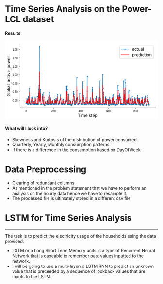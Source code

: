 # Time Series Analysis on the Power-LCL dataset
#### Results
![](index.png)
#### What will I look into?
- Skewness and Kurtosis of the distribution of power consumed
- Quarterly, Yearly, Monthly consumption patterns
- If there is a difference in the consumption based on DayOfWeek

# Data Preprocessing
- Clearing of redundant columns
- As mentioned in the problem statement that we have to perform an analysis on the hourly data hence we have to resample it.
- The processed file is ultimately stored in a different csv file

# LSTM for Time Series Analysis


---


The task is to predict the electricity usage of the households using the data provided. 
- LSTM or a Long Short Term Memory units is a type of Recurrent Neural Network that is capeable to remember past values inputted to the network.
- I will be going to use a multi-layered LSTM RNN to predict an unknown value that is preceeded by a sequence of lookback values that are inputs to the LSTM.

